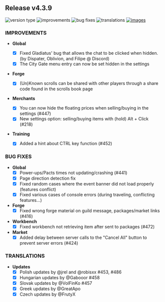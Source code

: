 ## Release v4.3.9

![version type](https://img.shields.io/badge/version-beta-yellow.svg?style=flat-square)
![improvements](https://img.shields.io/badge/improvements-6-green.svg?style=flat-square)
![bug fixes](https://img.shields.io/badge/bug%20fixes-7-red.svg?style=flat-square)
![translations](https://img.shields.io/badge/translations-5-blue.svg?style=flat-square)
[![images](https://img.shields.io/badge/🖼️-Preview-blueviolet.svg?style=flat-square)](/documentation/PROGRESS_W_IMG.md)

### IMPROVEMENTS

- **Global**
  - [x] Fixed Gladiatus' bug that allows the chat to be clicked when hidden. (by Dispater, Oblivion, and Filipe @ Discord)
  - [x] The City Gate menu entry can now be set hidden in the settings

- **Forge**
  - [x] (Un)Known scrolls can be shared with other players through a share code found in the scrolls book page

- **Merchants**

  - [x] You can now hide the floating prices when selling/buying in the settings (#447)
  - [x] New settings option: selling/buying items with (hold) Alt + Click (#218)

 - **Training**
    - [x] Added a hint about CTRL key function (#452) 

### BUG FIXES

- **Global**
  - [x] Power-ups/Pacts times not updating/crashing (#441)
  - [x] Page direction detection fix
  - [x] Fixed random cases where the event banner did not load properly (features conflict)
  - [x] Fixed various cases of console errors (during traveling, conflicting features...)

- **Forge**
  - [x] Fixed wrong forge material on guild message, packages/market links (#416)

- **Workbench**
  - [x] Fixed workbench not retrieving item after sent to packages (#472)

- **Market**
  - [x] Added delay between server calls to the "Cancel All" button to prevent server errors (#424)

### TRANSLATIONS

- **Updates**
  - [x] Polish updates by @jrel and @robisxx #453, #486
  - [x] Hungarian updates by @Gabooor #458 
  - [x] Slovak updates by @VolFinKo #457 
  - [x] Greek updates by @GreatApo
  - [x] Czech updates by @FrutyX
